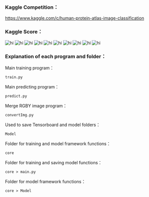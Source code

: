
### Kaggle Competition：
https://www.kaggle.com/c/human-protein-atlas-image-classification

### Kaggle Score：
<img src="https://github.com/s74101234/KaggleCompetitions/tree/master/Images/(1).PNG" alt="hi" class="inline"/>
<img src="https://github.com/s74101234/KaggleCompetitions/tree/master/Images/(2).PNG" alt="hi" class="inline"/>
<img src="https://github.com/s74101234/KaggleCompetitions/tree/master/Images/(3).PNG" alt="hi" class="inline"/>
<img src="https://github.com/s74101234/KaggleCompetitions/tree/master/Images/(4).PNG" alt="hi" class="inline"/>
<img src="https://github.com/s74101234/KaggleCompetitions/tree/master/Images/(5).PNG" alt="hi" class="inline"/>
<img src="https://github.com/s74101234/KaggleCompetitions/tree/master/Images/(6).PNG" alt="hi" class="inline"/>
<img src="https://github.com/s74101234/KaggleCompetitions/tree/master/Images/(7).PNG" alt="hi" class="inline"/>
<img src="https://github.com/s74101234/KaggleCompetitions/tree/master/Images/(8).PNG" alt="hi" class="inline"/>
<img src="https://github.com/s74101234/KaggleCompetitions/tree/master/Images/(9).PNG" alt="hi" class="inline"/>
<img src="https://github.com/s74101234/KaggleCompetitions/tree/master/Images/(10).PNG" alt="hi" class="inline"/>

### Explanation of each program and folder：
Main training program：
```
train.py
```

Main predicting program：
```
predict.py
```

Merge RGBY image program：
```
convertImg.py
```

Used to save Tensorboard and model folders：
```
Model
```

Folder for training and model framework functions：
```
core
```

Folder for training and saving model functions：
```
core > main.py
```

Folder for model framework functions：
```
core > Model
```